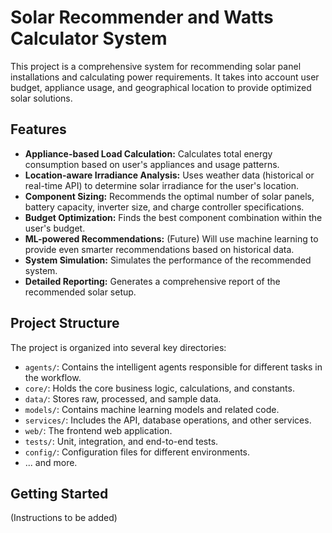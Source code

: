 # Solar Recommender and Watts Calculator System

This project is a comprehensive system for recommending solar panel installations and calculating power requirements. It takes into account user budget, appliance usage, and geographical location to provide optimized solar solutions.

## Features

*   **Appliance-based Load Calculation:** Calculates total energy consumption based on user's appliances and usage patterns.
*   **Location-aware Irradiance Analysis:** Uses weather data (historical or real-time API) to determine solar irradiance for the user's location.
*   **Component Sizing:** Recommends the optimal number of solar panels, battery capacity, inverter size, and charge controller specifications.
*   **Budget Optimization:** Finds the best component combination within the user's budget.
*   **ML-powered Recommendations:** (Future) Will use machine learning to provide even smarter recommendations based on historical data.
*   **System Simulation:** Simulates the performance of the recommended system.
*   **Detailed Reporting:** Generates a comprehensive report of the recommended solar setup.

## Project Structure

The project is organized into several key directories:

*   `agents/`: Contains the intelligent agents responsible for different tasks in the workflow.
*   `core/`: Holds the core business logic, calculations, and constants.
*   `data/`: Stores raw, processed, and sample data.
*   `models/`: Contains machine learning models and related code.
*   `services/`: Includes the API, database operations, and other services.
*   `web/`: The frontend web application.
*   `tests/`: Unit, integration, and end-to-end tests.
*   `config/`: Configuration files for different environments.
*   ... and more.

## Getting Started

(Instructions to be added)
